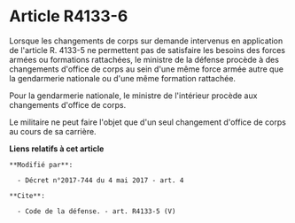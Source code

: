 # Article R4133-6

Lorsque les changements de corps sur demande intervenus en application de l'article R. 4133-5 ne permettent pas de satisfaire
les besoins des forces armées ou formations rattachées, le ministre de la défense procède à des changements d'office de corps
au sein d'une même force armée autre que la gendarmerie nationale ou d'une même formation rattachée.

Pour la gendarmerie nationale, le ministre de l'intérieur procède aux changements d'office de corps.

Le militaire ne peut faire l'objet que d'un seul changement d'office de corps au cours de sa carrière.

**Liens relatifs à cet article**

	**Modifié par**:

	  - Décret n°2017-744 du 4 mai 2017 - art. 4

	**Cite**:

	  - Code de la défense. - art. R4133-5 (V)
